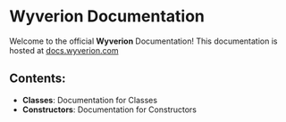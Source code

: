 # Wyverion Documentation
Welcome to the official **Wyverion** Documentation!
This documentation is hosted at [docs.wyverion.com](https://docs.wyverion.com/)

## Contents:
- **Classes**: Documentation for Classes
- **Constructors**: Documentation for Constructors
